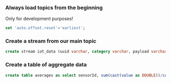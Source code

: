 ### Always load topics from the beginning

Only for development purposes!

```sql
set 'auto.offset.reset'='earliest';
```

### Create a stream from our main topic

```sql
create stream iot_data (uuid varchar, category varchar, payload varchar) with (kafka_topic='iotDataTest', value_format='JSON');
```

### Create a table of aggregate data

```sql
create table averages as select sensorId, sum(cast(value as DOUBLE))/count(cast(value as INTEGER)) as averageValue from iot_data group by sensorId;
```
